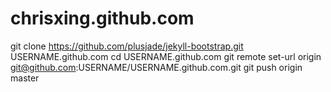 # chrisxing.github.com
git clone https://github.com/plusjade/jekyll-bootstrap.git USERNAME.github.com
  cd USERNAME.github.com
  git remote set-url origin git@github.com:USERNAME/USERNAME.github.com.git
  git push origin master
